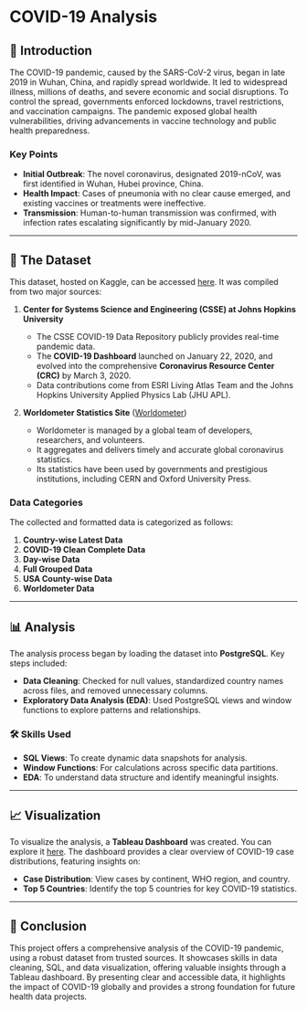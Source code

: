# COVID-19 Analysis

## 📘 Introduction

The COVID-19 pandemic, caused by the SARS-CoV-2 virus, began in late 2019 in Wuhan, China, and rapidly spread worldwide. It led to widespread illness, millions of deaths, and severe economic and social disruptions. To control the spread, governments enforced lockdowns, travel restrictions, and vaccination campaigns. The pandemic exposed global health vulnerabilities, driving advancements in vaccine technology and public health preparedness.

### Key Points

- **Initial Outbreak**: The novel coronavirus, designated 2019-nCoV, was first identified in Wuhan, Hubei province, China.
- **Health Impact**: Cases of pneumonia with no clear cause emerged, and existing vaccines or treatments were ineffective.
- **Transmission**: Human-to-human transmission was confirmed, with infection rates escalating significantly by mid-January 2020.

---

## 📂 The Dataset

This dataset, hosted on Kaggle, can be accessed [here](https://www.kaggle.com/datasets/imdevskp/corona-virus-report/data). It was compiled from two major sources:

1. **Center for Systems Science and Engineering (CSSE) at Johns Hopkins University**
   - The CSSE COVID-19 Data Repository publicly provides real-time pandemic data.
   - The **COVID-19 Dashboard** launched on January 22, 2020, and evolved into the comprehensive **Coronavirus Resource Center (CRC)** by March 3, 2020.
   - Data contributions come from ESRI Living Atlas Team and the Johns Hopkins University Applied Physics Lab (JHU APL).

2. **Worldometer Statistics Site** ([Worldometer](https://www.worldometers.info/about/))
   - Worldometer is managed by a global team of developers, researchers, and volunteers.
   - It aggregates and delivers timely and accurate global coronavirus statistics.
   - Its statistics have been used by governments and prestigious institutions, including CERN and Oxford University Press.

### Data Categories

The collected and formatted data is categorized as follows:

1. **Country-wise Latest Data**
2. **COVID-19 Clean Complete Data**
3. **Day-wise Data**
4. **Full Grouped Data**
5. **USA County-wise Data**
6. **Worldometer Data**

---

## 📊 Analysis

The analysis process began by loading the dataset into **PostgreSQL**. Key steps included:

- **Data Cleaning**: Checked for null values, standardized country names across files, and removed unnecessary columns.
- **Exploratory Data Analysis (EDA)**: Used PostgreSQL views and window functions to explore patterns and relationships.

### 🛠️ Skills Used

- **SQL Views**: To create dynamic data snapshots for analysis.
- **Window Functions**: For calculations across specific data partitions.
- **EDA**: To understand data structure and identify meaningful insights.

---

## 📈 Visualization

To visualize the analysis, a **Tableau Dashboard** was created. You can explore it [here](https://public.tableau.com/views/COVID-19_17341187652010/Dashboard1?\:language=en-US&\:sid=&\:redirect=auth&\:display_count=n&\:origin=viz_share_link). The dashboard provides a clear overview of COVID-19 case distributions, featuring insights on:

- **Case Distribution**: View cases by continent, WHO region, and country.
- **Top 5 Countries**: Identify the top 5 countries for key COVID-19 statistics.

---

## 📢 Conclusion

This project offers a comprehensive analysis of the COVID-19 pandemic, using a robust dataset from trusted sources. It showcases skills in data cleaning, SQL, and data visualization, offering valuable insights through a Tableau dashboard. By presenting clear and accessible data, it highlights the impact of COVID-19 globally and provides a strong foundation for future health data projects.
